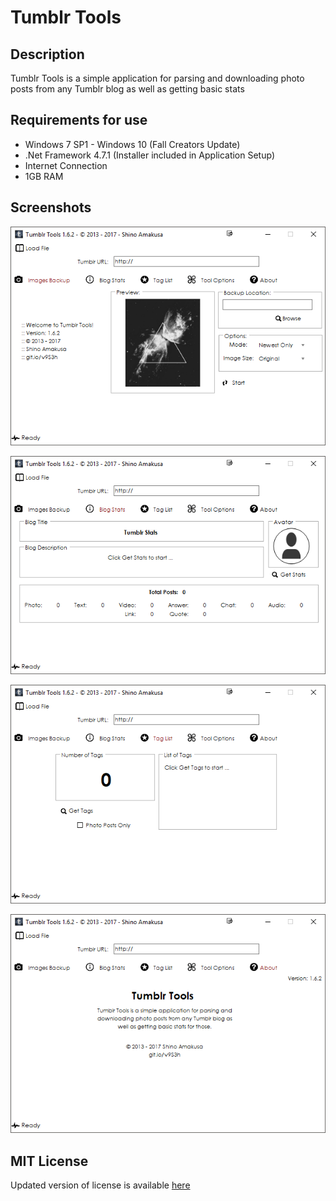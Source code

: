 # Tumblr Tools 
## Description
Tumblr Tools is a simple application for parsing and downloading photo posts from any Tumblr blog as well as getting basic stats

## Requirements for use
* Windows 7 SP1 - Windows 10 (Fall Creators Update)
* .Net Framework 4.7.1 (Installer included in Application Setup)
* Internet Connection
* 1GB RAM

## Screenshots
![](Documents/Home_tt-01.png)

![](Documents/Home_tt-02.png)

![](Documents/Home_tt-03.png)

![](Documents/Home_tt-04.png)

## MIT License
Updated version of license is available [here](LICENSE.md)
